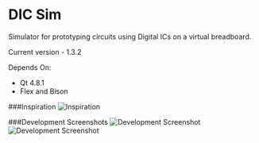 DIC Sim
=======

Simulator for prototyping circuits using Digital ICs on a virtual breadboard.

Current version - 1.3.2

Depends On:
 - Qt 4.8.1
 - Flex and Bison

###Inspiration
![Inspiration](http://i.imgur.com/MCNHALY.jpg)

###Development Screenshots
![Development Screenshot](http://i.imgur.com/ZFnVv2H.png)
![Development Screenshot](http://i.imgur.com/z9rkKxt.png)
